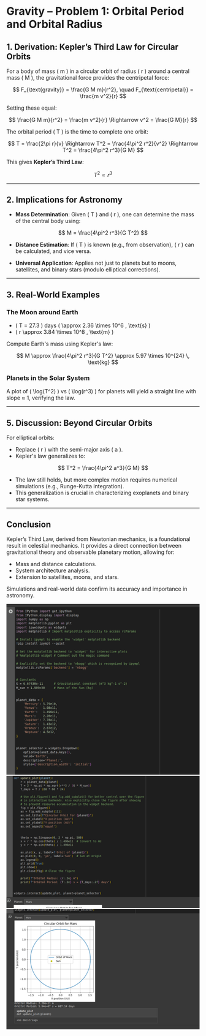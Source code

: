 # Gravity – Problem 1: Orbital Period and Orbital Radius

## 1. Derivation: Kepler’s Third Law for Circular Orbits

For a body of mass \( m \) in a circular orbit of radius \( r \) around a central mass \( M \), the gravitational force provides the centripetal force:

$$
F_{\text{gravity}} = \frac{G M m}{r^2}, \quad F_{\text{centripetal}} = \frac{m v^2}{r}
$$

Setting these equal:

$$
\frac{G M m}{r^2} = \frac{m v^2}{r} \Rightarrow v^2 = \frac{G M}{r}
$$

The orbital period \( T \) is the time to complete one orbit:

$$
T = \frac{2\pi r}{v} \Rightarrow T^2 = \frac{4\pi^2 r^2}{v^2}
\Rightarrow T^2 = \frac{4\pi^2 r^3}{G M}
$$

This gives **Kepler’s Third Law**:

$$
T^2 \propto r^3
$$

---

## 2. Implications for Astronomy

- **Mass Determination**: Given \( T \) and \( r \), one can determine the mass of the central body using:

$$
M = \frac{4\pi^2 r^3}{G T^2}
$$

- **Distance Estimation**: If \( T \) is known (e.g., from observation), \( r \) can be calculated, and vice versa.

- **Universal Application**: Applies not just to planets but to moons, satellites, and binary stars (modulo elliptical corrections).

---

## 3. Real-World Examples

### The Moon around Earth

- \( T = 27.3 \) days \( \approx 2.36 \times 10^6 \, \text{s} \)
- \( r \approx 3.84 \times 10^8 \, \text{m} \)

Compute Earth's mass using Kepler's law:

$$
M \approx \frac{4\pi^2 r^3}{G T^2} \approx 5.97 \times 10^{24} \, \text{kg}
$$

### Planets in the Solar System

A plot of \( \log(T^2) \) vs \( \log(r^3) \) for planets will yield a straight line with slope ≈ 1, verifying the law.

---

## 5. Discussion: Beyond Circular Orbits

For elliptical orbits:

- Replace \( r \) with the semi-major axis \( a \).
- Kepler's law generalizes to:

$$
T^2 = \frac{4\pi^2 a^3}{G M}
$$

- The law still holds, but more complex motion requires numerical simulations (e.g., Runge-Kutta integration).
- This generalization is crucial in characterizing exoplanets and binary star systems.

---

## Conclusion

Kepler’s Third Law, derived from Newtonian mechanics, is a foundational result in celestial mechanics. It provides a direct connection between gravitational theory and observable planetary motion, allowing for:

- Mass and distance calculations.
- System architecture analysis.
- Extension to satellites, moons, and stars.

Simulations and real-world data confirm its accuracy and importance in astronomy.






![alt text](image.png)
![alt text](image-1.png)
![alt text](image-2.png)